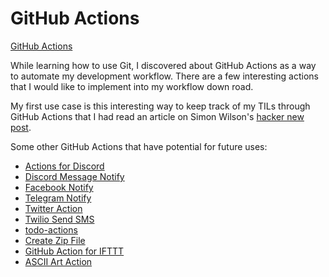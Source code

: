 # GitHub Actions

[GitHub Actions](https://github.com/features/actions)

While learning how to use Git, I discovered about GitHub Actions as a way to automate my development workflow. There are a few interesting actions that I would like to implement into my workflow down road.

My first use case is this interesting way to keep track of my TILs through GitHub Actions that I had read an article on Simon Wilson's [hacker new post](https://simonwillison.net/2020/Apr/20/self-rewriting-readme/).

Some other GitHub Actions that have potential for future uses:

* [Actions for Discord](https://github.com/marketplace/actions/actions-for-discord)
* [Discord Message Notify](https://github.com/marketplace/actions/discord-message-notify)
* [Facebook Notify](https://github.com/marketplace/actions/facebook-notify)
* [Telegram Notify](https://github.com/marketplace/actions/telegram-notify)
* [Twitter Action](https://github.com/marketplace/actions/twitter-action)
* [Twilio Send SMS](https://github.com/marketplace/actions/twilio-send-sms)
* [todo-actions](https://github.com/marketplace/actions/todo-actions)
* [Create Zip File](https://github.com/marketplace/actions/create-zip-file)
* [GitHub Action for IFTTT](https://github.com/marketplace/actions/github-action-for-ifttt)
* [ASCII Art Action](https://github.com/marketplace/actions/ascii-art-action)


